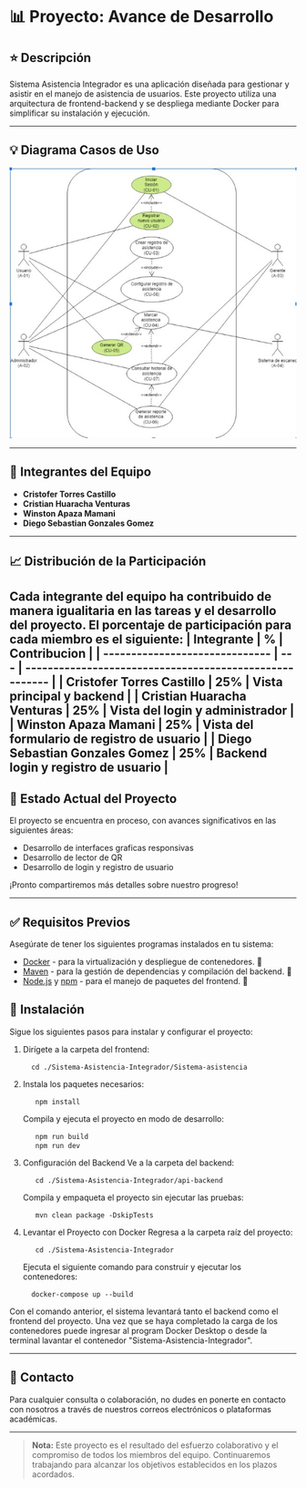 # 📊 Proyecto: Avance de Desarrollo

## ⭐ Descripción
Sistema Asistencia Integrador es una aplicación diseñada para gestionar y asistir en el manejo de asistencia de usuarios. Este proyecto utiliza una arquitectura de frontend-backend y se despliega mediante Docker para simplificar su instalación y ejecución.

---

## 💡 Diagrama Casos de Uso
<p align="center"><img src=image.jpeg></p>

---

## 👥 Integrantes del Equipo

- **Cristofer Torres Castillo**
- **Cristian Huaracha Venturas**
- **Winston Apaza Mamani**
- **Diego Sebastian Gonzales Gomez**

---

## 📈 Distribución de la Participación

Cada integrante del equipo ha contribuido de manera igualitaria en las tareas y el desarrollo del proyecto. El porcentaje de participación para cada miembro es el siguiente:
| Integrante                     | %   | Contribucion                                            |
| ------------------------------ | --- | ------------------------------------------------------- |
| Cristofer Torres Castillo      | 25% | Vista principal y backend                               |
| Cristian Huaracha Venturas     | 25% | Vista del login y administrador                         |
| Winston Apaza Mamani           | 25% | Vista del formulario de registro de usuario             |
| Diego Sebastian Gonzales Gomez | 25% | Backend login y registro de usuario                     |
---

## 🚀 Estado Actual del Proyecto

El proyecto se encuentra en proceso, con avances significativos en las siguientes áreas:

- Desarrollo de interfaces graficas responsivas
- Desarrollo de lector de QR
- Desarrollo de login y registro de usuario

¡Pronto compartiremos más detalles sobre nuestro progreso!

---

## ✅ Requisitos Previos

Asegúrate de tener los siguientes programas instalados en tu sistema:

- [Docker](https://www.docker.com/) - para la virtualización y despliegue de contenedores. 🐋
- [Maven](https://maven.apache.org/) - para la gestión de dependencias y compilación del backend. 🍂
- [Node.js](https://nodejs.org/) y [npm](https://www.npmjs.com/) - para el manejo de paquetes del frontend. 🍃

## 💾 Instalación

Sigue los siguientes pasos para instalar y configurar el proyecto:

1. Dirígete a la carpeta del frontend:
      ```
        cd ./Sistema-Asistencia-Integrador/Sistema-asistencia
      ```
  
2. Instala los paquetes necesarios:
      ``` 
         npm install
      ```
   Compila y ejecuta el proyecto en modo de desarrollo:
      ```
         npm run build
         npm run dev
      ```

2. Configuración del Backend
   Ve a la carpeta del backend:
      ```
         cd ./Sistema-Asistencia-Integrador/api-backend
      ```
   Compila y empaqueta el proyecto sin ejecutar las pruebas:
      ```
         mvn clean package -DskipTests
      ```

3. Levantar el Proyecto con Docker
   Regresa a la carpeta raíz del proyecto:
      ```
         cd ./Sistema-Asistencia-Integrador
      ```

   Ejecuta el siguiente comando para construir y ejecutar los contenedores:
      ```
        docker-compose up --build
      ```
Con el comando anterior, el sistema levantará tanto el backend como el frontend del proyecto. Una vez que se haya completado la carga de los contenedores puede ingresar al program Docker Desktop o desde la terminal lavantar el contenedor "Sistema-Asistencia-Integrador".

---

## 🔗 Contacto

Para cualquier consulta o colaboración, no dudes en ponerte en contacto con nosotros a través de nuestros correos electrónicos o plataformas académicas.

---

> **Nota:** Este proyecto es el resultado del esfuerzo colaborativo y el compromiso de todos los miembros del equipo. Continuaremos trabajando para alcanzar los objetivos establecidos en los plazos acordados.
